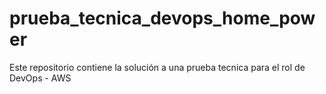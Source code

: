 # prueba_tecnica_devops_home_power
Este repositorio contiene la solución a una prueba tecnica para el rol de DevOps - AWS

